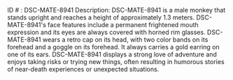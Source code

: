 ID # : DSC-MATE-8941
Description: DSC-MATE-8941 is a male monkey that stands upright and reaches a height of approximately 1.3 meters. DSC-MATE-8941's face features include a permanent frightened mouth expression and its eyes are always covered with horned rim glasses. DSC-MATE-8941 wears a retro cap on its head, with two color bands on its forehead and a goggle on its forehead. It always carries a gold earring on one of its ears. DSC-MATE-8941 displays a strong love of adventure and enjoys taking risks or trying new things, often resulting in humorous stories of near-death experiences or unexpected situations.